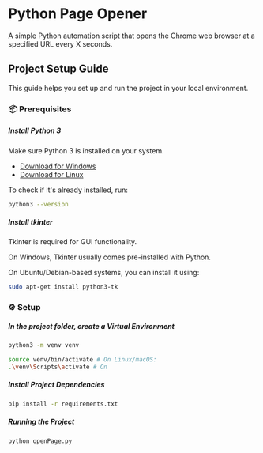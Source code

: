 # Python Page Opener
A simple Python automation script that opens the Chrome web browser at a specified URL every X seconds.


## Project Setup Guide
This guide helps you set up and run the project in your local environment.

### 📦 Prerequisites

##### Install Python 3

Make sure Python 3 is installed on your system.

- [Download for Windows](https://www.python.org/downloads/windows/)
- [Download for Linux](https://www.python.org/downloads/source/)

To check if it's already installed, run:

```bash
python3 --version
```

##### Install tkinter
Tkinter is required for GUI functionality.

On Windows, Tkinter usually comes pre-installed with Python.

On Ubuntu/Debian-based systems, you can install it using:

```bash
sudo apt-get install python3-tk
```

### ⚙️ Setup

##### In the project folder, create a Virtual Environment

```bash
python3 -m venv venv

source venv/bin/activate # On Linux/macOS:
.\venv\Scripts\activate # On
```

##### Install Project Dependencies

 ```bash
pip install -r requirements.txt
```

##### Running the Project

```bash
python openPage.py
```